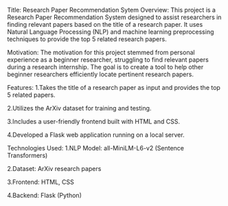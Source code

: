  Title: Research Paper Recommendation Sytem
 Overview:
 This project is a Research Paper Recommendation System designed to assist researchers in finding 
 relevant papers based on the title of a research paper. It uses Natural Language Processing (NLP) 
 and machine learning preprocessing techniques to provide the top 5 related research papers.

 Motivation:
 The motivation for this project stemmed from personal experience as a beginner researcher, 
 struggling to find relevant papers during a research internship. The goal is to create a tool to 
 help other beginner researchers efficiently locate pertinent research papers.

 Features:
 1.Takes the title of a research paper as input and provides the top 5 related papers.
 
 2.Utilizes the ArXiv dataset for training and testing.
 
 3.Includes a user-friendly frontend built with HTML and CSS.
 
 4.Developed a Flask web application running on a local server.
 
 Technologies Used:
 1.NLP Model: all-MiniLM-L6-v2 (Sentence Transformers)
 
 2.Dataset: ArXiv research papers
 
 3.Frontend: HTML, CSS
 
 4.Backend: Flask (Python)

 
 
 
